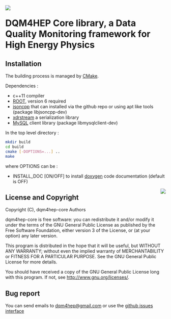 <img src="https://travis-ci.org/DQM4HEP/dqm4hep-core.svg?branch=master" align="left" />

# DQM4HEP Core library, a Data Quality Monitoring framework for High Energy Physics

## Installation

The building process is managed by [CMake](http://cmake.org).

Dependencies :
- c++11 compiler
- [ROOT](https://github.com/root-project/root), version 6 required
- [jsoncpp](https://github.com/open-source-parsers/jsoncpp) that can installed via the github repo or using apt like tools (package libjsoncpp-dev)
- [xdrstream](https://github.com/dqm4hep/xdrstream) a serialization library
- [MySQL](https://www.mysql.com/fr/downloads/) client library (package libmysqlclient-dev)

In the top level directory :

```bash
mkdir build
cd build
cmake [-DOPTIONS=...] ..
make
```

where OPTIONS can be :
- INSTALL_DOC [ON/OFF] to install [doxygen](www.doxygen.org) code documentation (default is OFF)

<img src="https://www.gnu.org/graphics/gplv3-127x51.png" align="right" />

## License and Copyright
Copyright (C), dqm4hep-core Authors

dqm4hep-core is free software: you can redistribute it and/or modify it under the terms of the GNU General Public License as published by the Free Software Foundation, either version 3 of the License, or (at your option) any later version.

This program is distributed in the hope that it will be useful, but WITHOUT ANY WARRANTY; without even the implied warranty of MERCHANTABILITY or FITNESS FOR A PARTICULAR PURPOSE.  See the GNU General Public License for more details.

You should have received a copy of the GNU General Public License long with this program.  If not, see <http://www.gnu.org/licenses/>.

## Bug report

You can send emails to <dqm4hep@gmail.com>
or use the [github issues interface](https://github.Com/DQM4HEP/dqm4hep-core/issues)
